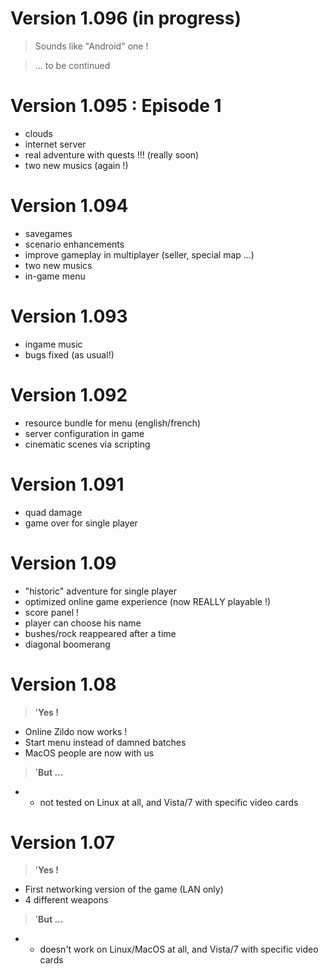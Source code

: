 # Version 1.096 (in progress) #

> Sounds like "Android" one !

> ... to be continued

# Version 1.095 : Episode 1 #

  * clouds
  * internet server
  * real adventure with quests !!! (really soon)
  * two new musics (again !)

# Version 1.094 #

  * savegames
  * scenario enhancements
  * improve gameplay in multiplayer (seller, special map ...)
  * two new musics
  * in-game menu

# Version 1.093 #

  * ingame music
  * bugs fixed (as usual!)

# Version 1.092 #

  * resource bundle for menu (english/french)
  * server configuration in game
  * cinematic scenes via scripting

# Version 1.091 #

  * quad damage
  * game over for single player

# Version 1.09 #

  * "historic" adventure for single player
  * optimized online game experience (now REALLY playable !)
  * score panel !
  * player can choose his name
  * bushes/rock reappeared after a time
  * diagonal boomerang

# Version 1.08 #

> '**Yes !**

  * Online Zildo now works !
  * Start menu instead of damned batches
  * MacOS people are now with us

> '**But ...**

  * - not tested on Linux at all, and Vista/7 with specific video cards

# Version 1.07 #

> '**Yes !**

  * First networking version of the game (LAN only)
  * 4 different weapons

> '**But ...**

  * - doesn't work on Linux/MacOS at all, and Vista/7 with specific video cards